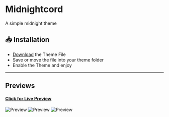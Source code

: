 # Midnightcord
A simple midnight theme

## 📥 Installation

- [Download](https://bambus.me/BetterDiscordStuff/Themes/Midnightcord/Midnightcord.theme.css) the Theme File
- Save or move the file into your theme folder
- Enable the Theme and enjoy

---

## Previews
#### [Click for Live Preview](https://gibbu.github.io/ThemePreview/?file=https://bambus.me/BetterDiscordStuff/Themes/Midnightcord/Midnightcord.theme.css)

![Preview](https://bambus.me/BetterDiscordStuff/Themes/Midnightcord/assets/Preview1.png)
![Preview](https://bambus.me/BetterDiscordStuff/Themes/Midnightcord/assets/Preview2.png)
![Preview](https://bambus.me/BetterDiscordStuff/Themes/Midnightcord/assets/Preview3.png)